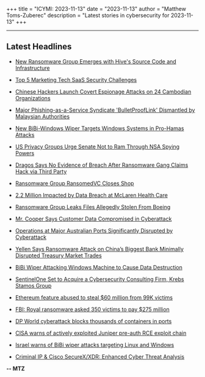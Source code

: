 +++
title = "ICYMI: 2023-11-13"
date = "2023-11-13"
author = "Matthew Toms-Zuberec"
description = "Latest stories in cybersecurity for 2023-11-13"
+++

---------------------------------------------------------------------------
## Latest Headlines
- [New Ransomware Group Emerges with Hive's Source Code and Infrastructure](https://thehackernews.com/2023/11/new-ransomware-group-emerges-with-hives.html)

- [Top 5 Marketing Tech SaaS Security Challenges](https://thehackernews.com/2023/11/top-5-marketing-tech-saas-security.html)

- [Chinese Hackers Launch Covert Espionage Attacks on 24 Cambodian Organizations](https://thehackernews.com/2023/11/chinese-hackers-launch-covert-espionage.html)

- [Major Phishing-as-a-Service Syndicate 'BulletProofLink' Dismantled by Malaysian Authorities](https://thehackernews.com/2023/11/major-phishing-as-service-syndicate.html)

- [New BiBi-Windows Wiper Targets Windows Systems in Pro-Hamas Attacks](https://thehackernews.com/2023/11/new-bibi-windows-wiper-targets-windows.html)

- [US Privacy Groups Urge Senate Not to Ram Through NSA Spying Powers](https://www.wired.com/story/section-702-surveillance-reauthorization-privacy-letter/)

- [Dragos Says No Evidence of Breach After Ransomware Gang Claims Hack via Third Party](https://www.securityweek.com/dragos-says-no-evidence-of-breach-after-ransomware-gang-claims-hack-via-third-party/)

- [Ransomware Group RansomedVC Closes Shop](https://www.securityweek.com/ransomware-group-ransomedvc-closes-shop/)

- [2.2 Million Impacted by Data Breach at McLaren Health Care](https://www.securityweek.com/2-2-million-impacted-by-data-breach-at-mclaren-health-care/)

- [Ransomware Group Leaks Files Allegedly Stolen From Boeing](https://www.securityweek.com/ransomware-group-leaks-files-allegedly-stolen-from-boeing/)

- [Mr. Cooper Says Customer Data Compromised in Cyberattack](https://www.securityweek.com/mr-cooper-says-customer-data-compromised-in-cyberattack/)

- [Operations at Major Australian Ports Significantly Disrupted by Cyberattack](https://www.securityweek.com/operations-at-major-australian-ports-significantly-disrupted-by-cyberattack/)

- [Yellen Says Ransomware Attack on China’s Biggest Bank Minimally Disrupted Treasury Market Trades](https://www.securityweek.com/yellen-says-ransomware-attack-on-chinas-biggest-bank-minimally-disrupted-treasury-market-trades/)

- [BiBi Wiper Attacking Windows Machine to Cause Data Destruction](https://cybersecuritynews.com/bibi-wiper-attacking-windows/)

- [SentinelOne Set to Acquire a Cybersecurity Consulting Firm, Krebs Stamos Group](https://cybersecuritynews.com/sentinelone-acquire-krebs/)

- [Ethereum feature abused to steal $60 million from 99K victims](https://www.bleepingcomputer.com/news/security/ethereum-feature-abused-to-steal-60-million-from-99k-victims/)

- [FBI: Royal ransomware asked 350 victims to pay $275 million](https://www.bleepingcomputer.com/news/security/fbi-royal-ransomware-asked-350-victims-to-pay-275-million/)

- [DP World cyberattack blocks thousands of containers in ports](https://www.bleepingcomputer.com/news/security/dp-world-cyberattack-blocks-thousands-of-containers-in-ports/)

- [CISA warns of actively exploited Juniper pre-auth RCE exploit chain](https://www.bleepingcomputer.com/news/security/cisa-warns-of-actively-exploited-juniper-pre-auth-rce-exploit-chain/)

- [Israel warns of BiBi wiper attacks targeting Linux and Windows](https://www.bleepingcomputer.com/news/security/israel-warns-of-bibi-wiper-attacks-targeting-linux-and-windows/)

- [Criminal IP & Cisco SecureX/XDR: Enhanced Cyber Threat Analysis](https://www.bleepingcomputer.com/news/security/criminal-ip-and-cisco-securex-xdr-enhanced-cyber-threat-analysis/)

**-- MTZ**
